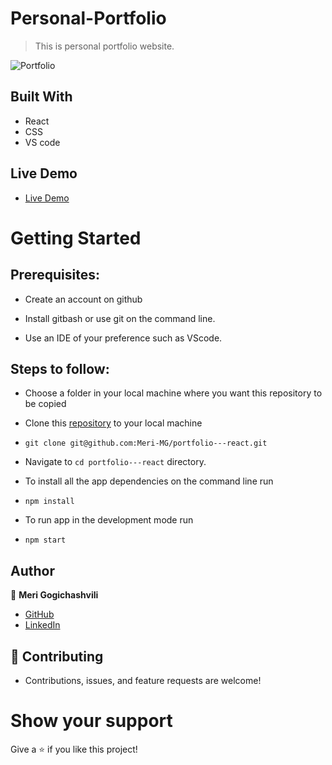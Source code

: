 # Personal-Portfolio
> This is personal portfolio website.

![Portfolio](https://i.postimg.cc/JnzQwpSb/Screenshot-3.png)

## Built With

- React
- CSS
- VS code

## Live Demo

- [Live Demo](https://mahi-lac.vercel.app)


# Getting Started
## Prerequisites:


- Create an account on github

- Install gitbash or use git on the command line.

- Use an IDE of your preference such as VScode.

## Steps to follow:

- Choose a folder in your local machine where you want this repository to be copied

- Clone this [repository](https://github.com/mobinulislam143/mahi) to your local machine 
- ```
  git clone git@github.com:Meri-MG/portfolio---react.git
  ```

- Navigate to `cd portfolio---react`  directory.

- To install all the app dependencies on the command line run
- ```
  npm install
  ``` 
- To run app in the development mode run 
- ```
  npm start
  ```


## Author

:woman: **Meri Gogichashvili**

- [GitHub](https://github.com/mobinulislam143)
- [LinkedIn](https://www.linkedin.com/in/mobinulislam143/)

## 🤝 Contributing
- Contributions, issues, and feature requests are welcome!

# Show your support
Give a ⭐ if you like this project!

